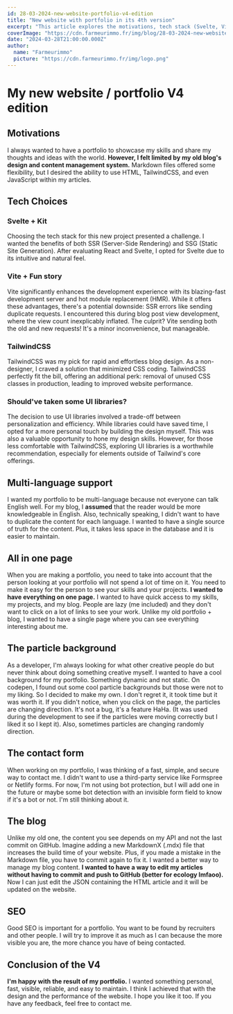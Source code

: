 ```yaml
---
id: 28-03-2024-new-website-portfolio-v4-edition
title: "New website with portfolio in its 4th version"
excerpt: "This article explores the motivations, tech stack (Svelte, Vite, Tailwind CSS), and features (contact form, blog, multilingual) of my fourth website."
coverImage: "https://cdn.farmeurimmo.fr/img/blog/28-03-2024-new-website-portfolio-v4-edition.jpeg"
date: "2024-03-28T21:00:00.000Z"
author:
  name: "Farmeurimmo"
  picture: "https://cdn.farmeurimmo.fr/img/logo.png"
---
```


# My new website / portfolio V4 edition

## Motivations

I always wanted to have a portfolio to showcase my skills and share my thoughts and ideas with the world. **However, I
felt limited by my old blog's design and content management system.** Markdown files offered some flexibility, but I
desired the ability to use HTML, TailwindCSS, and even JavaScript within my articles.

## Tech Choices

### Svelte + Kit

Choosing the tech stack for this new project presented a challenge. I wanted the benefits of both SSR (Server-Side
Rendering) and SSG (Static Site Generation). After evaluating React and Svelte, I opted for Svelte due to its intuitive
and natural feel.

### Vite + Fun story

Vite significantly enhances the development experience with its blazing-fast development server and hot module
replacement (HMR). While it offers these advantages, there's a potential downside: SSR errors like sending duplicate
requests. I encountered this during blog post view development, where the view count inexplicably inflated. The culprit?
Vite sending both the old and new requests! It's a minor inconvenience, but manageable.

### TailwindCSS

TailwindCSS was my pick for rapid and effortless blog design. As a non-designer, I craved a solution that minimized CSS
coding. TailwindCSS perfectly fit the bill, offering an additional perk: removal of unused CSS classes in production,
leading to improved website performance.

### Should've taken some UI libraries?

The decision to use UI libraries involved a trade-off between personalization and efficiency. While libraries could have
saved time, I opted for a more personal touch by building the design myself. This was also a valuable opportunity to
hone my design skills. However, for those less comfortable with TailwindCSS, exploring UI libraries is a worthwhile
recommendation, especially for elements outside of Tailwind's core offerings.

## Multi-language support

I wanted my portfolio to be multi-language because not everyone can talk English well. For my blog, I **assumed** that
the reader would be more knowledgeable in English. Also, technically speaking, I didn't want to have to duplicate the
content for each language. I wanted to have a single source of truth for the content. Plus, it takes less space in the
database and it is easier to maintain.

## All in one page

When you are making a portfolio, you need to take into account that the person looking at your portfolio will not spend
a lot of time on it. You need to make it easy for the person to see your skills and your projects. **I wanted to have
everything on one page.** I wanted to have quick access to my skills, my projects, and my blog. People are lazy (me
included) and they don't want to click on a lot of links to see your work. Unlike my old portfolio + blog, I wanted to
have a single page where you can see everything interesting about me.

## The particle background

As a developer, I'm always looking for what other creative people do but never think about doing something creative
myself. I wanted to have a cool background for my portfolio. Something dynamic and not static. On codepen, I found out
some cool particle backgrounds but those were not to my liking. So I decided to make my own. I don't regret it, it took
time but it was worth it. If you didn't notice, when you click on the page, the particles are changing direction. It's
not a bug, it's a feature HaHa. (It was used during the development to see if the particles were moving correctly but I
liked it so I kept it). Also, sometimes particles are changing randomly direction.

## The contact form

When working on my portfolio, I was thinking of a fast, simple, and secure way to contact me. I didn't want to use a
third-party service like Formspree or Netlify forms. For now, I'm not using bot protection, but I will add one in the
future or maybe some bot detection with an invisible form field to know if it's a bot or not. I'm still thinking about
it.

## The blog

Unlike my old one, the content you see depends on my API and not the last commit on GitHub. Imagine adding a new
MarkdownX (.mdx) file that increases the build time of your website. Plus, if you made a mistake in the Markdown file,
you have to commit again to fix it. I wanted a better way to manage my blog content. **I wanted to have a way to edit my
articles without having to commit and push to GitHub (better for ecology lmfaoo).** Now I can just edit the JSON
containing the HTML article and it will be updated on the website.

## SEO

Good SEO is important for a portfolio. You want to be found by recruiters and other people. I will try to improve it as
much as I can because the more visible you are, the more chance you have of being contacted.

## Conclusion of the V4

**I'm happy with the result of my portfolio.** I wanted something personal, fast, visible, reliable, and easy to
maintain. I think I achieved that with the design and the performance of the website. I hope you like it too. If you
have any feedback, feel free to contact me.
